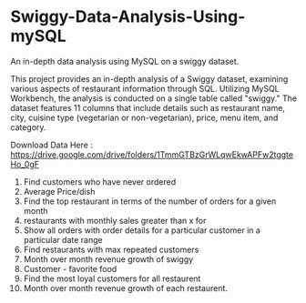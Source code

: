 # Swiggy-Data-Analysis-Using-mySQL


An in-depth data analysis using MySQL on a swiggy dataset.

This project provides an in-depth analysis of a Swiggy dataset, examining various aspects of restaurant information through SQL. Utilizing MySQL Workbench, the analysis is conducted on a single table called "swiggy." The dataset features 11 columns that include details such as restaurant name, city, cuisine type (vegetarian or non-vegetarian), price, menu item, and category.

Download Data Here : https://drive.google.com/drive/folders/1TmmGTBzGrWLqwEkwAPFw2tggteHo_0gF

1. Find customers who have never ordered
2. Average Price/dish
3. Find the top restaurant in terms of the number of orders for a given month
4. restaurants with monthly sales greater than x for 
5. Show all orders with order details for a particular customer in a particular date range
6. Find restaurants with max repeated customers 
7. Month over month revenue growth of swiggy
8. Customer - favorite food
9. Find the most loyal customers for all restaurent
10. Month over month revenue growth of each restaurent.


